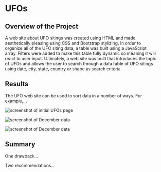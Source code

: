 # UFOs
## Overview of the Project
A web site about UFO sitings was created using HTML and made aesthetically pleasing using CSS and Bootstrap stylizing. In order to organize all of the UFO siting data, a table was built using a JavaScript array. Filters were added to make this table fully dynamic so meaning it will react to user input.  Ultimately, a web site was built that introduces the topic of UFOs and allows the user to search through a data table of UFO sitings using date, city, state, country or shape as search criteria.


## Results
The UFO web site can be used to sort data in a number of ways.  For example,... 

![screenshot of initial UFOs page](screenshots/ufos1.png)

![screenshot of December data](screenshots/ufos2.png)

![screenshot of December data](screenshots/ufos3.png)

## Summary
One drawback...

Two recommendations...

 

